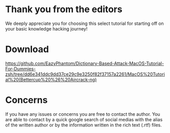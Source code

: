 # Thank you from the editors
We deeply appreciate you for choosing this select tutorial for starting off on your basic knowledge hacking journey!

# Download
https://github.com/EazyPhantom/Dictionary-Based-Attack-MacOS-Tutorial-For-Dummies-zsh/tree/dd6e341ddc9dd37ce29c9e3250f82f37157a2261/MacOS%20Tutorial%20(Bettercup%20%26%20Aircrack-ng)

# Concerns
If you have any issues or concerns you are free to contact the author. You are able to contact by a quick google search of social medias with the alias of the written author or by the information written in the rich text (.rtf) files.
